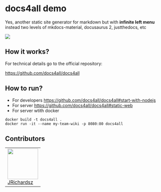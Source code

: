 <!--
{
  "order":1,
  "title": "Readme"
}
-->

# docs4all demo

Yes, another static site generator for markdown but with **infinite left menu** instead two levels of mkdocs-material, docusaurus 2, justthedocs, etc

![](https://avatars.githubusercontent.com/u/101013016?s=400&u=e1ca8d2e0c8bb40784fa75586099e22050a42218&v=4)

## How it works?
For technical details go to the official repository:

https://github.com/docs4all/docs4all

## How to run?

- For developers https://github.com/docs4all/docs4all#start-with-nodejs
- For server https://github.com/docs4all/docs4all#static-web
- For server wtith docker

```
docker build -t docs4all .
docker run -it --name my-team-wiki -p 8080:80 docs4all
```


## Contributors

<table>
  <tbody>
    <td>
      <img src="https://avatars0.githubusercontent.com/u/3322836?s=460&v=4" width="100px;"/>
      <br />
      <label><a href="http://jrichardsz.github.io/">JRichardsz</a></label>
      <br />
    </td>    
  </tbody>
</table>
